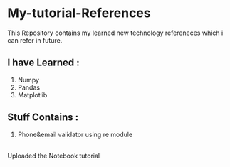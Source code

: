 # My-tutorial-References
This Repository contains my learned new technology refereneces which i can refer in future.
<br />
## I have Learned :
1. Numpy
2. Pandas
3. Matplotlib 

## Stuff Contains :
1. Phone&email validator using re module
<br />
Uploaded the Notebook tutorial
<br 
